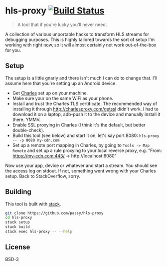 # hls-proxy [![Build Status](https://travis-ci.org/passy/hls-proxy.svg?branch=master)](https://travis-ci.org/passy/hls-proxy)

> A tool that if you're lucky you'll never need.

A collection of various unportable hacks to transform HLS streams for debugging
purposes. This is highly tailored towards the sort of setup I'm working with right now, so it will almost certainly not work out-of-the-box for you.

## Setup

The setup is a little gnarly and there isn't much I can do to change that. I'll assume here that you're setting up an Android device.

- Get [Charles](https://www.charlesproxy.com/) set up on your machine.
- Make sure your on the same WiFi as your phone.
- Install and trust the Charles TLS certificate. The recommended way of installing it through http://charlesproxy.com/getssl didn't work. I had to download it on a laptop, adb-push it to the device and manually install it there. YMMV.
- Enable SSL proxying in Charles (I think it's the default, but better double-check).
- Build this tool (see below) and start it on, let's say port 8080: `hls-proxy -- -p 8080 my-cdn.com`
- Set up a remote port mapping in Charles, by going to `Tools -> Map Remote` and set up a rule proxying to your local reverse proxy, e.g. "From: https://my-cdn.com:443/ -> http://localhost:8080"

Now use your app, device or whatever and start a stream. You should see the access log on stdout. If not, something went wrong with your Charles setup. Back to StackOverflow, sorry.

## Building

This tool is built with [stack](http://haskellstack.org).

```bash
git clone https://github.com/passy/hls-proxy
cd hls-proxy
stack setup
stack build
stack exec hls-proxy -- --help
```

## License

BSD-3
